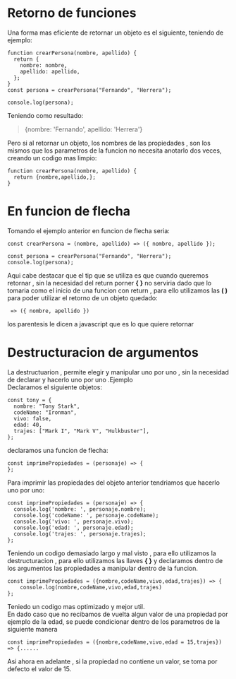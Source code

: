 # Retorno de funciones

Una forma mas eficiente de retornar un objeto es el siguiente, teniendo de ejemplo:

```
function crearPersona(nombre, apellido) {
  return {
    nombre: nombre,
    apellido: apellido,
  };
}
const persona = crearPersona("Fernando", "Herrera");

console.log(persona);
```

Teniendo como resultado:

> {nombre: 'Fernando', apellido: 'Herrera'}

Pero si al retornar un objeto, los nombres de las propiedades , son los mismos que los parametros de la funcion no necesita anotarlo dos veces, creando un codigo mas limpio:

```
function crearPersona(nombre, apellido) {
  return {nombre,apellido,};
}
```

# En funcion de flecha

Tomando el ejemplo anterior en funcion de flecha seria:

```
const crearPersona = (nombre, apellido) => ({ nombre, apellido });

const persona = crearPersona("Fernando", "Herrera");
console.log(persona);
```

Aqui cabe destacar que el tip que se utiliza es que cuando queremos retornar , sin la necesidad del return porner **{ }** no serviria dado que lo tomaria como el inicio de una funcion con return , para ello utilizamos las **( )** para poder utilizar el retorno de un objeto quedado:

```
 => ({ nombre, apellido })
```
los parentesis le dicen a javascript que es lo que quiere retornar  

# Destructuracion de argumentos
La destructuarion , permite elegir y manipular uno por uno , sin la necesidad de declarar y hacerlo uno por uno .Ejemplo  
Declaramos el siguiente objetos:
```
const tony = {
  nombre: "Tony Stark",
  codeName: "Ironman",
  vivo: false,
  edad: 40,
  trajes: ["Mark I", "Mark V", "Hulkbuster"],
};
```
declaramos una funcion de flecha: 
```
const imprimePropiedades = (personaje) => {
}; 
```
Para imprimir las propiedades del objeto anterior tendriamos que hacerlo uno por uno: 
```
const imprimePropiedades = (personaje) => {
  console.log('nombre: ', personaje.nombre);
  console.log('codeName: ', personaje.codeName);
  console.log('vivo: ', personaje.vivo);
  console.log('edad: ', personaje.edad);
  console.log('trajes: ', personaje.trajes);
};
``` 
Teniendo un codigo demasiado largo y mal visto , para ello utilizamos la destructuracion , para ello utilizamos las llaves **{ }** y declaramos dentro de los argumentos las propiedades a manipular dentro de la funcion.
```
const imprimePropiedades = ({nombre,codeName,vivo,edad,trajes}) => {
    console.log(nombre,codeName,vivo,edad,trajes)
};
```
Teniedo un codigo mas optimizado y mejor util.  
En dado caso que no recibamos de vuelta algun valor de una propiedad por ejemplo de la edad, se puede condicionar dentro de los parametros de la siguiente manera
```
const imprimePropiedades = ({nombre,codeName,vivo,edad = 15,trajes}) => {......
```
Asi ahora en adelante , si la propiedad no contiene un valor, se toma por defecto el valor de 15.
